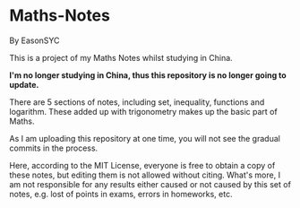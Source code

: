 # Maths-Notes

By EasonSYC

This is a project of my Maths Notes whilst studying in China.

**I'm no longer studying in China, thus this repository is no longer going to update.**

There are 5 sections of notes, including set, inequality, functions and logarithm. These added up with trigonometry makes up the basic part of Maths.

As I am uploading this repository at one time, you will not see the gradual commits in the process.

Here, according to the MIT License, everyone is free to obtain a copy of these notes, but editing them is not allowed without citing. What's more, I am not responsible for any results either caused or not caused by this set of notes, e.g. lost of points in exams, errors in homeworks, etc.
